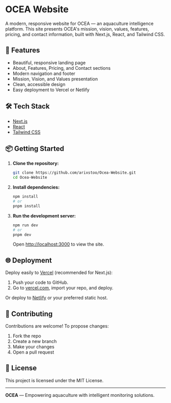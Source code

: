 # OCEA Website

A modern, responsive website for OCEA — an aquaculture intelligence platform. This site presents OCEA's mission, vision, values, features, pricing, and contact information, built with Next.js, React, and Tailwind CSS.

## 🚀 Features
- Beautiful, responsive landing page
- About, Features, Pricing, and Contact sections
- Modern navigation and footer
- Mission, Vision, and Values presentation
- Clean, accessible design
- Easy deployment to Vercel or Netlify

## 🛠️ Tech Stack
- [Next.js](https://nextjs.org/)
- [React](https://react.dev/)
- [Tailwind CSS](https://tailwindcss.com/)

## 📦 Getting Started

1. **Clone the repository:**
   ```sh
   git clone https://github.com/arixstoo/Ocea-Website.git
   cd Ocea-Website
   ```
2. **Install dependencies:**
   ```sh
   npm install
   # or
   pnpm install
   ```
3. **Run the development server:**
   ```sh
   npm run dev
   # or
   pnpm dev
   ```
   Open [http://localhost:3000](http://localhost:3000) to view the site.

## 🌐 Deployment

Deploy easily to [Vercel](https://vercel.com/) (recommended for Next.js):
1. Push your code to GitHub.
2. Go to [vercel.com](https://vercel.com/), import your repo, and deploy.

Or deploy to [Netlify](https://www.netlify.com/) or your preferred static host.

## 🤝 Contributing

Contributions are welcome! To propose changes:
1. Fork the repo
2. Create a new branch
3. Make your changes
4. Open a pull request

## 📄 License

This project is licensed under the MIT License.

---

**OCEA** — Empowering aquaculture with intelligent monitoring solutions.
